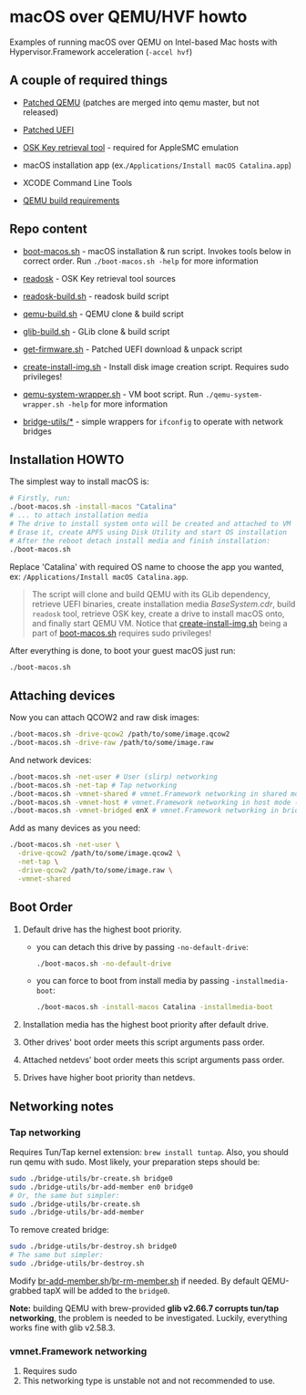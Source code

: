 # macOS over QEMU/HVF howto

Examples of running macOS over QEMU on Intel-based Mac hosts with Hypervisor.Framework acceleration (`-accel hvf`)

## A couple of required things

- [Patched QEMU](https://github.com/shchuko/qemu/tree/v5.2.0/darwin-support) (patches are merged into qemu master, but
  not released)

- [Patched UEFI](https://github.com/shchuko/OvmfDarwinPkg)

- [OSK Key retrieval tool](readosk) - required for AppleSMC emulation

- macOS installation app (ex.`/Applications/Install macOS Catalina.app`)

- XCODE Command Line Tools

- [QEMU build requirements](https://wiki.qemu.org/Hosts/Mac)

## Repo content

- [boot-macos.sh](boot-macos.sh) - macOS installation & run script. Invokes tools below in correct order.
  Run `./boot-macos.sh -help` for more information

- [readosk](readosk) - OSK Key retrieval tool sources

- [readosk-build.sh](readosk-build.sh) - readosk build script

- [qemu-build.sh](qemu-build.sh) - QEMU clone & build script

- [glib-build.sh](glib-build.sh) - GLib clone & build script

- [get-firmware.sh](get-firmware.sh) - Patched UEFI download & unpack script

- [create-install-img.sh](create-install-img.sh) - Install disk image creation script. Requires sudo privileges!

- [qemu-system-wrapper.sh](qemu-system-wrapper.sh) - VM boot script. Run `./qemu-system-wrapper.sh -help` for more
  information

- [bridge-utils/*](bridge-utils) - simple wrappers for `ifconfig` to operate with network bridges

## Installation HOWTO

The simplest way to install macOS is:

```bash
# Firstly, run:
./boot-macos.sh -install-macos "Catalina"
# ... to attach installation media
# The drive to install system onto will be created and attached to VM
# Erase it, create APFS using Disk Utility and start OS installation
# After the reboot detach install media and finish installation:
./boot-macos.sh
```

Replace 'Catalina' with required OS name to choose the app you wanted, ex: `/Applications/Install macOS Catalina.app`.

> The script will clone and build QEMU with its GLib dependency,
> retrieve UEFI binaries, create installation media *BaseSystem.cdr*, build `readosk` tool, retrieve OSK key,
> create a drive to install macOS onto, and finally start QEMU VM. Notice that
> [create-install-img.sh](create-install-img.sh) being a part of [boot-macos.sh](boot-macos.sh) requires sudo
> privileges!

After everything is done, to boot your guest macOS just run:

```bash
./boot-macos.sh
```

## Attaching devices

Now you can attach QCOW2 and raw disk images:

```bash
./boot-macos.sh -drive-qcow2 /path/to/some/image.qcow2
./boot-macos.sh -drive-raw /path/to/some/image.raw
```

And network devices:

```bash
./boot-macos.sh -net-user # User (slirp) networking
./boot-macos.sh -net-tap # Tap networking
./boot-macos.sh -vmnet-shared # vmnet.Framework networking in shared mode (experimental)
./boot-macos.sh -vmnet-host # vmnet.Framework networking in host mode (experimental)
./boot-macos.sh -vmnet-bridged enX # vmnet.Framework networking in bridged mode, bridged onto enX (experimental)
```

Add as many devices as you need:

```bash
./boot-macos.sh -net-user \
  -drive-qcow2 /path/to/some/image.qcow2 \
  -net-tap \
  -drive-qcow2 /path/to/some/image.raw \
  -vmnet-shared 
```

## Boot Order

1. Default drive has the highest boot priority.
    * you can detach this drive by passing `-no-default-drive`:

      ```bash
      ./boot-macos.sh -no-default-drive
      ```
    * you can force to boot from install media by passing `-installmedia-boot`:
      ```bash
      ./boot-macos.sh -install-macos Catalina -installmedia-boot 
      ```
2. Installation media has the highest boot priority after default drive.


3. Other drives' boot order meets this script arguments pass order.

4. Attached netdevs' boot order meets this script arguments pass order.

5. Drives have higher boot priority than netdevs.

## Networking notes

### Tap networking

Requires Tun/Tap kernel extension: `brew install tuntap`. Also, you should run qemu with sudo. Most likely, your
preparation steps should be:

```bash
sudo ./bridge-utils/br-create.sh bridge0
sudo ./bridge-utils/br-add-member en0 bridge0
# Or, the same but simpler:
sudo ./bridge-utils/br-create.sh
sudo ./bridge-utils/br-add-member
```

To remove created bridge:

```bash
sudo ./bridge-utils/br-destroy.sh bridge0
# The same but simpler:
sudo ./bridge-utils/br-destroy.sh
```

Modify [br-add-member.sh](bridge-utils/br-add-member.sh)/[br-rm-member.sh](bridge-utils/br-rm-member.sh) if needed. By
default QEMU-grabbed tapX will be added to the `bridge0`.

**Note:** building QEMU with brew-provided **glib v2.66.7 corrupts tun/tap networking**, the problem is needed to be
investigated. Luckily, everything works fine with glib v2.58.3.

### vmnet.Framework networking

1. Requires sudo
2. This networking type is unstable not and not recommended to use.  
